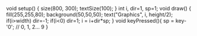 void setup() {
  size(800, 300);
  textSize(100);
}
int i, dir=1, sp=1;
void draw() {
  fill(255,255,80);
  background(50,50,50);
  text("Graphics", i, height/2);
  if(i>width) dir=-1;
  if(i<0) dir=1;
  i = i+dir*sp;
}
void keyPressed(){
  sp = key-'0'; // 0, 1, 2... 9
}
